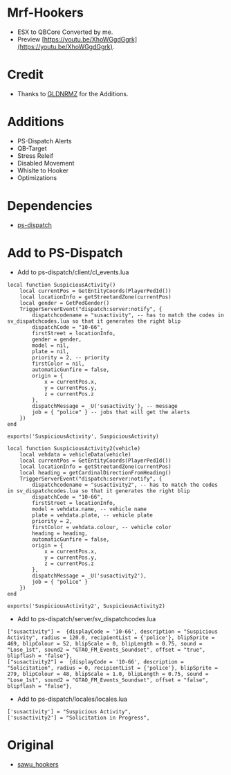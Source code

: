 # Mrf-Hookers
* ESX to QBCore Converted by me.
* Preview [https://youtu.be/XhoWGgdGgrk](https://youtu.be/XhoWGgdGgrk).


# Credit
* Thanks to [GLDNRMZ](https://github.com/GLDNRMZ) for the Additions.

# Additions
* PS-Dispatch Alerts 
* QB-Target
* Stress Releif
* Disabled Movement
* Whislte to Hooker
* Optimizations 

# Dependencies
* [ps-dispatch](https://github.com/Project-Sloth/ps-dispatch)

# Add to PS-Dispatch

* Add to ps-dispatch/client/cl_events.lua

```
local function SuspiciousActivity()
    local currentPos = GetEntityCoords(PlayerPedId())
    local locationInfo = getStreetandZone(currentPos)
    local gender = GetPedGender()
    TriggerServerEvent("dispatch:server:notify", {
        dispatchcodename = "susactivity", -- has to match the codes in sv_dispatchcodes.lua so that it generates the right blip
        dispatchCode = "10-66",
        firstStreet = locationInfo,
        gender = gender,
        model = nil,
        plate = nil,
        priority = 2, -- priority
        firstColor = nil,
        automaticGunfire = false,
        origin = {
            x = currentPos.x,
            y = currentPos.y,
            z = currentPos.z
        },
        dispatchMessage = _U('susactivity'), -- message
        job = { "police" } -- jobs that will get the alerts
    })
end

exports('SuspiciousActivity', SuspiciousActivity)

local function SuspiciousActivity2(vehicle)
    local vehdata = vehicleData(vehicle)
    local currentPos = GetEntityCoords(PlayerPedId())
    local locationInfo = getStreetandZone(currentPos)
    local heading = getCardinalDirectionFromHeading()
    TriggerServerEvent("dispatch:server:notify", {
        dispatchcodename = "susactivity2", -- has to match the codes in sv_dispatchcodes.lua so that it generates the right blip
        dispatchCode = "10-66",
        firstStreet = locationInfo,
        model = vehdata.name, -- vehicle name
        plate = vehdata.plate, -- vehicle plate
        priority = 2,
        firstColor = vehdata.colour, -- vehicle color
        heading = heading,
        automaticGunfire = false,
        origin = {
            x = currentPos.x,
            y = currentPos.y,
            z = currentPos.z
        },
        dispatchMessage = _U('susactivity2'),
        job = { "police" }
    })
end

exports('SuspiciousActivity2', SuspiciousActivity2)
```
* Add to ps-dispatch/server/sv_dispatchcodes.lua

```
["susactivity"] =  {displayCode = '10-66', description = "Suspicious Activity", radius = 120.0, recipientList = {'police'}, blipSprite = 469, blipColour = 52, blipScale = 0, blipLength = 0.75, sound = "Lose_1st", sound2 = "GTAO_FM_Events_Soundset", offset = "true", blipflash = "false"},
["susactivity2"] =  {displayCode = '10-66', description = "Solicitation", radius = 0, recipientList = {'police'}, blipSprite = 279, blipColour = 48, blipScale = 1.0, blipLength = 0.75, sound = "Lose_1st", sound2 = "GTAO_FM_Events_Soundset", offset = "false", blipflash = "false"},
```
* Add to ps-dispatch/locales/locales.lua

```
['susactivity'] = "Suspicious Activity",
['susactivity2'] = "Solicitation in Progress",
```

# Original
* [sawu_hookers](https://github.com/stianhje/sawu_hookers)
